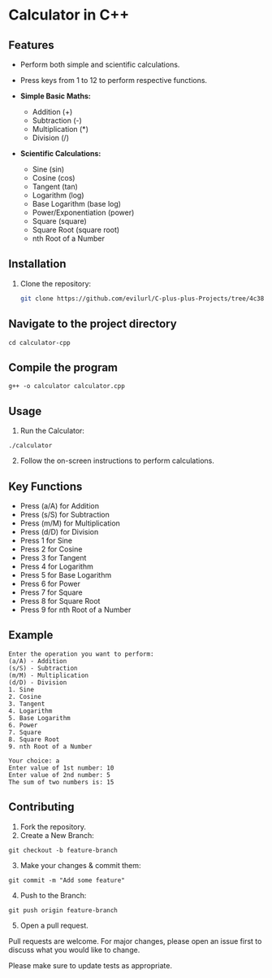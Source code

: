 # Calculator in C++

## Features
- Perform both simple and scientific calculations.
- Press keys from 1 to 12 to perform respective functions.
- **Simple Basic Maths:**
  - Addition (+)
  - Subtraction (-)
  - Multiplication (*)
  - Division (/)
    
- **Scientific Calculations:**
  - Sine (sin)
  - Cosine (cos)
  - Tangent (tan)
  - Logarithm (log)
  - Base Logarithm (base log)
  - Power/Exponentiation (power)
  - Square (square)
  - Square Root (square root)
  - nth Root of a Number

## Installation
1. Clone the repository:
   ```sh
   git clone https://github.com/evilurl/C-plus-plus-Projects/tree/4c38bd17b9c7179b3358da1980370a48b68077bf/01%20Calulator%20in%20CPP

## Navigate to the project directory

```
cd calculator-cpp
```

## Compile the program
```
g++ -o calculator calculator.cpp
```

## Usage
1. Run the Calculator:
```
./calculator
```
2. Follow the on-screen instructions to perform calculations.

##  Key Functions
- Press (a/A) for Addition
- Press (s/S) for Subtraction
- Press (m/M) for Multiplication
- Press (d/D) for Division
- Press 1 for Sine
- Press 2 for Cosine
- Press 3 for Tangent
- Press 4 for Logarithm
- Press 5 for Base Logarithm
- Press 6 for Power
- Press 7 for Square
- Press 8 for Square Root
- Press 9 for nth Root of a Number

## Example
```
Enter the operation you want to perform: 
(a/A) - Addition
(s/S) - Subtraction
(m/M) - Multiplication
(d/D) - Division
1. Sine
2. Cosine
3. Tangent
4. Logarithm
5. Base Logarithm
6. Power
7. Square
8. Square Root
9. nth Root of a Number

Your choice: a
Enter value of 1st number: 10
Enter value of 2nd number: 5
The sum of two numbers is: 15
```

## Contributing
1. Fork the repository.
2. Create a New Branch:
```
git checkout -b feature-branch
```
3. Make your changes & commit them:
```
git commit -m "Add some feature"
```
4. Push to the Branch:
```
git push origin feature-branch
```
5. Open a pull request.

Pull requests are welcome. For major changes, please open an issue first
to discuss what you would like to change.

Please make sure to update tests as appropriate.
